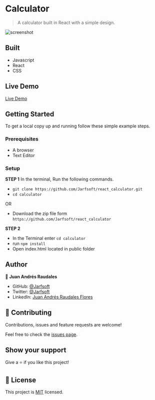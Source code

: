 # Calculator


> A calculator built in React with a simple design.


![screenshot]()


## Built

- Javascript
- React
- CSS

## Live Demo

[Live Demo](https://radiant-headland-80560.herokuapp.com/)


## Getting Started

To get a local copy up and running follow these simple example steps.

### Prerequisites

- A browser
- Text Editor

### Setup

**STEP 1**
In the terminal, Run the following commands.

- `git clone https://github.com/Jarfsoft/react_calculator.git`
- `cd calculator`

OR

- Download the zip file form `https://github.com/Jarfsoft/react_calculator`

**STEP 2**

- In the Terminal enter `cd calculator`
- run `npm install`
- Open index.html located in public folder

## Author

👤 **Juan Andrés Raudales**

- GitHub: [@Jarfsoft](https://github.com/Jarfsoft)
- Twitter: [@Jarfsoft](https://twitter.com/Jarfsoft)
- LinkedIn: [Juan Andrés Raudales Flores](https://www.linkedin.com/in/juan-raudales-flores/)

## 🤝 Contributing

Contributions, issues and feature requests are welcome!

Feel free to check the [issues page](https://github.com/Jarfsoft/Restaurant-Page/issues).

## Show your support

Give a ⭐️ if you like this project!

## 📝 License

This project is [MIT](https://opensource.org/licenses/MIT) licensed.